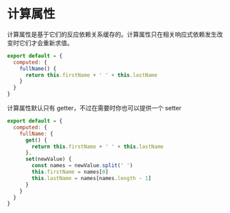 # 计算属性

计算属性是基于它们的反应依赖关系缓存的。计算属性只在相关响应式依赖发生改变时它们才会重新求值。

```js
export default = {
  computed: {
    fullName() {
      return this.firstName + ' ' + this.lastName
    }
  }
}
```



计算属性默认只有 getter，不过在需要时你也可以提供一个 setter

```js
export default = {
  computed: {
    fullName: {
      get() {
        return this.firstName + ' ' + this.lastName
      },
      set(newValue) {
        const names = newValue.split(' ')
        this.firstName = names[0]
        this.lastName = names[names.length - 1]
      }
    }
  }
}
```

